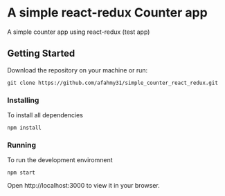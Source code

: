 # A simple react-redux Counter app
A simple counter app using react-redux (test app)

## Getting Started

Download the repository on your machine or run:
```
git clone https://github.com/afahmy31/simple_counter_react_redux.git
```

### Installing

To install all dependencies
```
npm install
```

### Running

To run the development enviromnent
```
npm start
```
Open http://localhost:3000 to view it in your browser.
